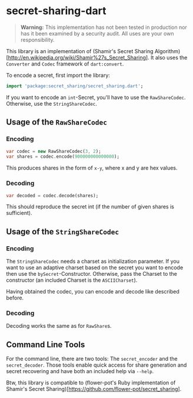 secret-sharing-dart
===================

> **Warning:** This implementation has not been tested in production nor has it been examined by a security audit.
> All uses are your own responsibility.

This library is an implementation of (Shamir's Secret Sharing Algorithm)[http://en.wikipedia.org/wiki/Shamir%27s_Secret_Sharing].
It also uses the `Converter` and `Codec` framework of `dart:convert`.

To encode a secret, first import the library:

```dart
import 'package:secret_sharing/secret_sharing.dart';
```

If you want to encode an `int`-Secret, you'll have to use the `RawShareCodec`. Otherwise,
use the `StringShareCodec`.

Usage of the `RawShareCodec`
----------------------------

### Encoding

```dart
var codec = new RawShareCodec(3, 2);
var shares = codec.encode(900000000000000);
```

This produces shares in the form of `x-y`, where x and y are hex values.

### Decoding

```dart
var decoded = codec.decode(shares);
```

This should reproduce the secret int (if the number of given shares is sufficient).

Usage of the `StringShareCodec`
-------------------------------

### Encoding

The `StringShareCodec` needs a charset as initialization parameter. If you want
to use an adaptive charset based on the secret you want to encode then use the
`bySecret`-Constructor. Otherwise, pass the Charset to the constructor (an included
Charset is the `ASCIICharset`).

Having obtained the codec, you can encode and decode like described before.

### Decoding

Decoding works the same as for `RawShare`s.


Command Line Tools
------------------

For the command line, there are two tools: The `secret_encoder` and the `secret_decoder`.
Those tools enable quick access for share generation and secret recovering and have both
an included help via `--help`.

Btw, this library is compatible to (flower-pot's Ruby implementation of Shamir's Secret Sharing)[https://github.com/flower-pot/secret_sharing].
